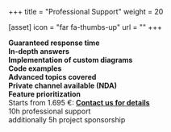 +++
title = "Professional Support"
weight = 20

[asset]
  icon = "far fa-thumbs-up"
  url = ""
+++

**Guaranteed response time
</br>
In-depth answers
</br>
Implementation of custom diagrams
</br>
Code examples</br>
Advanced topics covered</br>
Private channel available (NDA)</br>
Feature prioritization</br>**
Starts from 1.695 €: **[Contact us for details](mailto:munich@eclipsesource.com)**</br>
10h professional support</br>
additionally 5h project sponsorship</br>
